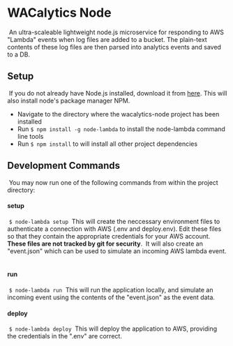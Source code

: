 # WACalytics Node
​
An ultra-scaleable lightweight node.js microservice for responding to AWS "Lambda" events when log files are added to a bucket. The plain-text contents of these log files are then parsed into analytics events and saved to a DB.
​
## Setup
​
If you do not already have Node.js installed, download it from [here](https://nodejs.org/en/). This will also install node's package manager NPM.
​
- Navigate to the directory where the wacalytics-node project has been installed
- Run `$ npm install -g node-lambda` to install the node-lambda command line tools
- Run `$ npm install` to will install all other project dependencies

## Development Commands
​
You may now run one of the following commands from within the project directory:
​
#### setup
​
`$ node-lambda setup`
​
This will create the neccessary environment files to authenticate a connection with AWS (.env and deploy.env). Edit these files so that they contain the appropriate credentials for your AWS account. **These files are not tracked by git for security**.
​
It will also create an "event.json" which can be used to simulate an incoming AWS lambda event.
​
#### run
​
`$ node-lambda run`
​
This will run the application locally, and simulate an incoming event using the contents of the "event.json" as the event data.
​
#### deploy
​
`$ node-lambda deploy`
​
This will deploy the application to AWS, providing the credentials in the ".env" are correct.